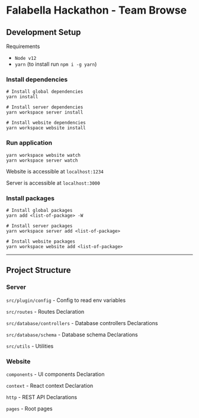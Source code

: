 # Falabella Hackathon - Team Browse

## Development Setup

Requirements

- `Node v12`
- `yarn` (to install run `npm i -g yarn`)

### Install dependencies

```
# Install global dependencies
yarn install

# Install server dependencies
yarn workspace server install

# Install website dependencies
yarn workspace website install
```

### Run application

```
yarn workspace website watch
yarn workspace server watch
```

Website is accessible at `localhost:1234`

Server is accessible at `localhost:3000`

### Install packages

```
# Install global packages
yarn add <list-of-package> -W

# Install server packages
yarn workspace server add <list-of-package>

# Install website packages
yarn workspace website add <list-of-package>
```

---

## Project Structure

### Server

`src/plugin/config` - Config to read env variables

`src/routes` - Routes Declaration

`src/database/controllers` - Database controllers Declarations

`src/database/schema` - Database schema Declarations

`src/utils` - Utilities

### Website

`components` - UI components Declaration

`context` - React context Declaration

`http` - REST API Declarations

`pages` - Root pages
